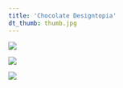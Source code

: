 ```yaml
---
title: 'Chocolate Designtopia'
dt_thumb: thumb.jpg
---
```


![](https://mir-s3-cdn-cf.behance.net/project_modules/max_1200/2a897f53179025.592b6c66d9f20.jpg)

![](https://mir-s3-cdn-cf.behance.net/project_modules/max_1200/07f1ef53179025.592b6c66da8f7.jpg)

![](https://mir-s3-cdn-cf.behance.net/project_modules/max_1200/7514d253179025.592b6c66da410.jpg)